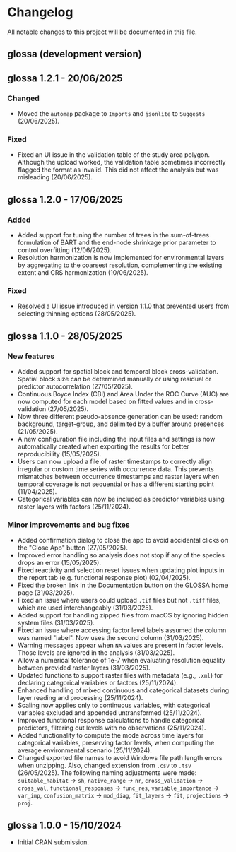 # Changelog

All notable changes to this project will be documented in this file.

## glossa (development version)

## glossa 1.2.1 - 20/06/2025

### Changed

* Moved the `automap` package to `Imports` and `jsonlite` to `Suggests` (20/06/2025).

### Fixed

* Fixed an UI issue in the validation table of the study area polygon. Although the upload worked, the validation table sometimes incorrectly flagged the format as invalid. This did not affect the analysis but was misleading (20/06/2025).

## glossa 1.2.0 - 17/06/2025

### Added

* Added support for tuning the number of trees in the sum-of-trees formulation of BART and the end-node shrinkage prior parameter to control overfitting (12/06/2025).
* Resolution harmonization is now implemented for environmental layers by aggregating to the coarsest resolution, complementing the existing extent and CRS harmonization (10/06/2025).

### Fixed

* Resolved a UI issue introduced in version 1.1.0 that prevented users from selecting thinning options (28/05/2025).

## glossa 1.1.0 - 28/05/2025

### New features

* Added support for spatial block and temporal block cross-validation. Spatial block size can be determined manually or using residual or predictor autocorrelation (27/05/2025).
* Continuous Boyce Index (CBI) and Area Under the ROC Curve (AUC) are now computed for each model based on fitted values and in cross-validation (27/05/2025).
* Now three different pseudo-absence generation can be used: random background, target-group, and delimited by a buffer around presences (21/05/2025).
* A new configuration file including the input files and settings is now automatically created when exporting the results for better reproducibility (15/05/2025).
* Users can now upload a file of raster timestamps to correctly align irregular or custom time series with occurrence data. This prevents mismatches between occurrence timestamps and raster layers when temporal coverage is not sequential or has a different starting point (11/04/2025).
* Categorical variables can now be included as predictor variables using raster layers with factors (25/11/2024).

### Minor improvements and bug fixes

* Added confirmation dialog to close the app to avoid accidental clicks on the "Close App" button (27/05/2025).
* Improved error handling so analysis does not stop if any of the species drops an error (15/05/2025).
* Fixed reactivity and selection reset issues when updating plot inputs in the report tab (e.g. functional response plot) (02/04/2025).
* Fixed the broken link in the Documentation button on the GLOSSA home page (31/03/2025).
* Fixed an issue where users could upload `.tif` files but not `.tiff` files, which are used interchangeably (31/03/2025).
* Added support for handling zipped files from macOS by ignoring hidden system files (31/03/2025).
* Fixed an issue where accessing factor level labels assumed the column was named "label". Now uses the second column (31/03/2025).
* Warning messages appear when `NA` values are present in factor levels. Those levels are ignored in the analysis (31/03/2025).
* Allow a numerical tolerance of 1e-7 when evaluating resolution equality between provided raster layers (31/03/2025).
* Updated functions to support raster files with metadata (e.g., `.xml`) for declaring categorical variables or factors (25/11/2024).
* Enhanced handling of mixed continuous and categorical datasets during layer reading and processing (25/11/2024).
* Scaling now applies only to continuous variables, with categorical variables excluded and appended untransformed (25/11/2024).
* Improved functional response calculations to handle categorical predictors, filtering out levels with no observations (25/11/2024).
* Added functionality to compute the mode across time layers for categorical variables, preserving factor levels, when computing the average environmental scenario (25/11/2024).
* Changed exported file names to avoid Windows file path length errors when unzipping. Also, changed extension from `.csv` to `.tsv` (26/05/2025). The following naming adjustments were made: `suitable_habitat` -> `sh`, `native_range` -> `nr`, `cross_validation` -> `cross_val`, `functional_responses` -> `func_res`, `variable_importance` -> `var_imp`, `confusion_matrix` -> `mod_diag`, `fit_layers` -> `fit`, `projections` -> `proj`.

## glossa 1.0.0 - 15/10/2024

* Initial CRAN submission.
